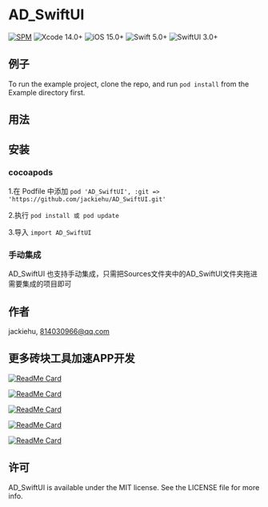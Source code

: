 # AD_SwiftUI

[![SPM](https://img.shields.io/badge/SPM-supported-DE5C43.svg?style=flat)](https://swift.org/package-manager/)
![Xcode 14.0+](https://img.shields.io/badge/Xcode-14.0%2B-blue.svg)
![iOS 15.0+](https://img.shields.io/badge/iOS-15.0%2B-blue.svg)
![Swift 5.0+](https://img.shields.io/badge/Swift-5.0%2B-orange.svg)
![SwiftUI 3.0+](https://img.shields.io/badge/SwiftUI-3.0%2B-orange.svg)

## 例子

To run the example project, clone the repo, and run `pod install` from the Example directory first.

## 用法


## 安装

### cocoapods

1.在 Podfile 中添加 `pod 'AD_SwiftUI', :git => 'https://github.com/jackiehu/AD_SwiftUI.git'`

2.执行 `pod install 或 pod update`

3.导入 `import AD_SwiftUI`


### 手动集成

AD_SwiftUI 也支持手动集成，只需把Sources文件夹中的AD_SwiftUI文件夹拖进需要集成的项目即可


## 作者

jackiehu, 814030966@qq.com

## 更多砖块工具加速APP开发

[![ReadMe Card](https://github-readme-stats.vercel.app/api/pin/?username=jackiehu&repo=SwiftMediator&theme=radical&locale=cn)](https://github.com/jackiehu/SwiftMediator)

[![ReadMe Card](https://github-readme-stats.vercel.app/api/pin/?username=jackiehu&repo=SwiftBrick&theme=radical&locale=cn)](https://github.com/jackiehu/SwiftBrick)

[![ReadMe Card](https://github-readme-stats.vercel.app/api/pin/?username=jackiehu&repo=SwiftLog&theme=radical&locale=cn)](https://github.com/jackiehu/SwiftLog)

[![ReadMe Card](https://github-readme-stats.vercel.app/api/pin/?username=jackiehu&repo=SwiftMesh&theme=radical&locale=cn)](https://github.com/jackiehu/SwiftMesh)

[![ReadMe Card](https://github-readme-stats.vercel.app/api/pin/?username=jackiehu&repo=SwiftNotification&theme=radical&locale=cn)](https://github.com/jackiehu/SwiftNotification)




## 许可

AD_SwiftUI is available under the MIT license. See the LICENSE file for more info.
